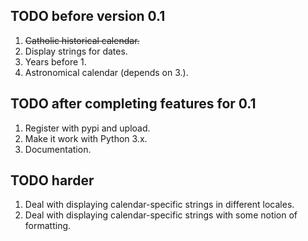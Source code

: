 ## TODO before version 0.1

 1. ~~Catholic historical calendar.~~
 2. Display strings for dates.
 3. Years before 1.
 4. Astronomical calendar (depends on 3.).

## TODO after completing features for 0.1

 1. Register with pypi and upload.
 2. Make it work with Python 3.x.
 3. Documentation.

## TODO harder
 1. Deal with displaying calendar-specific strings in different locales.
 2. Deal with displaying calendar-specific strings with some notion of formatting.

